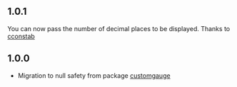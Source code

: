 ## 1.0.1

You can now pass the number of decimal places to be displayed. Thanks to [cconstab](https://github.com/cconstab)

## 1.0.0

* Migration to null safety from package [customgauge](https://pub.dev/packages/customgauge) 
